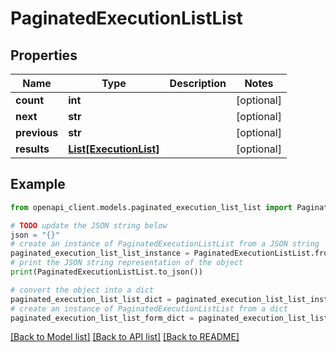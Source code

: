 # PaginatedExecutionListList


## Properties

Name | Type | Description | Notes
------------ | ------------- | ------------- | -------------
**count** | **int** |  | [optional] 
**next** | **str** |  | [optional] 
**previous** | **str** |  | [optional] 
**results** | [**List[ExecutionList]**](ExecutionList.md) |  | [optional] 

## Example

```python
from openapi_client.models.paginated_execution_list_list import PaginatedExecutionListList

# TODO update the JSON string below
json = "{}"
# create an instance of PaginatedExecutionListList from a JSON string
paginated_execution_list_list_instance = PaginatedExecutionListList.from_json(json)
# print the JSON string representation of the object
print(PaginatedExecutionListList.to_json())

# convert the object into a dict
paginated_execution_list_list_dict = paginated_execution_list_list_instance.to_dict()
# create an instance of PaginatedExecutionListList from a dict
paginated_execution_list_list_form_dict = paginated_execution_list_list.from_dict(paginated_execution_list_list_dict)
```
[[Back to Model list]](../README.md#documentation-for-models) [[Back to API list]](../README.md#documentation-for-api-endpoints) [[Back to README]](../README.md)


